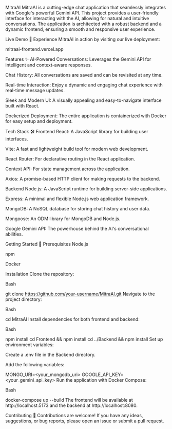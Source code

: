 MitraAI
MitraAI is a cutting-edge chat application that seamlessly integrates with Google's powerful Gemini API. This project provides a user-friendly interface for interacting with the AI, allowing for natural and intuitive conversations. The application is architected with a robust backend and a dynamic frontend, ensuring a smooth and responsive user experience.

Live Demo 🚀
Experience MitraAI in action by visiting our live deployment:

mitraai-frontend.vercel.app

Features ✨
AI-Powered Conversations: Leverages the Gemini API for intelligent and context-aware responses.

Chat History: All conversations are saved and can be revisited at any time.

Real-time Interaction: Enjoy a dynamic and engaging chat experience with real-time message updates.

Sleek and Modern UI: A visually appealing and easy-to-navigate interface built with React.

Dockerized Deployment: The entire application is containerized with Docker for easy setup and deployment.

Tech Stack 🛠️
Frontend
React: A JavaScript library for building user interfaces.

Vite: A fast and lightweight build tool for modern web development.

React Router: For declarative routing in the React application.

Context API: For state management across the application.

Axios: A promise-based HTTP client for making requests to the backend.

Backend
Node.js: A JavaScript runtime for building server-side applications.

Express: A minimal and flexible Node.js web application framework.

MongoDB: A NoSQL database for storing chat history and user data.

Mongoose: An ODM library for MongoDB and Node.js.

Google Gemini API: The powerhouse behind the AI's conversational abilities.

Getting Started 🏁
Prerequisites
Node.js

npm

Docker

Installation
Clone the repository:

Bash

git clone https://github.com/your-username/MitraAI.git
Navigate to the project directory:

Bash

cd MitraAI
Install dependencies for both frontend and backend:

Bash

npm install
cd Frontend && npm install
cd ../Backend && npm install
Set up environment variables:

Create a .env file in the Backend directory.

Add the following variables:

MONGO_URI=<your_mongodb_uri>
GOOGLE_API_KEY=<your_gemini_api_key>
Run the application with Docker Compose:

Bash

docker-compose up --build
The frontend will be available at http://localhost:5173 and the backend at http://localhost:8080.

Contributing 🤝
Contributions are welcome! If you have any ideas, suggestions, or bug reports, please open an issue or submit a pull request.
